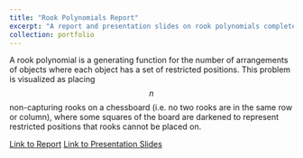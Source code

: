 ```yaml
---
title: "Rook Polynomials Report"
excerpt: "A report and presentation slides on rook polynomials completed for MATH 4620H: Combinatorics."
collection: portfolio
---
```


A rook polynomial is a generating function for the number of arrangements of objects where each object has a set of restricted positions. This problem is visualized as placing $$n$$ non-capturing rooks on a chessboard (i.e. no two rooks are in the same row or column), where some squares of the board are darkened to represent restricted positions that rooks cannot be placed on.

[Link to Report](https://ellamorgan.ca/files/rook-polynomials-report.pdf)
[Link to Presentation Slides](https://ellamorgan.ca/files/rook-polynomials-presentation.pdf)
